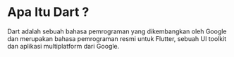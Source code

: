 # Apa Itu Dart ?
Dart adalah sebuah bahasa pemrograman yang dikembangkan oleh Google dan merupakan bahasa pemrograman resmi untuk Flutter, sebuah UI toolkit dan aplikasi multiplatform dari Google.
